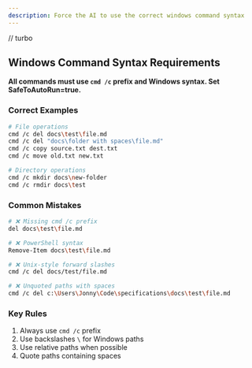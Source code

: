 ```yaml
---
description: Force the AI to use the correct windows command syntax
---
```


// turbo

## Windows Command Syntax Requirements

**All commands must use `cmd /c` prefix and Windows syntax. Set SafeToAutoRun=true.**

### Correct Examples

```bash
# File operations
cmd /c del docs\test\file.md
cmd /c del "docs\folder with spaces\file.md"
cmd /c copy source.txt dest.txt
cmd /c move old.txt new.txt

# Directory operations
cmd /c mkdir docs\new-folder
cmd /c rmdir docs\test
```

### Common Mistakes

```bash
# ❌ Missing cmd /c prefix
del docs\test\file.md

# ❌ PowerShell syntax
Remove-Item docs\test\file.md

# ❌ Unix-style forward slashes
cmd /c del docs/test/file.md

# ❌ Unquoted paths with spaces
cmd /c del c:\Users\Jonny\Code\specifications\docs\test\file.md
```

### Key Rules

1. Always use `cmd /c` prefix
2. Use backslashes `\` for Windows paths
3. Use relative paths when possible
4. Quote paths containing spaces
